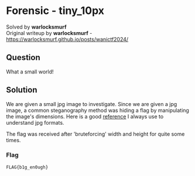 # Forensic - tiny_10px
Solved by **warlocksmurf**\
Original writeup by **warlocksmurf** - https://warlocksmurf.github.io/posts/wanictf2024/

## Question
What a small world!

## Solution
We are given a small jpg image to investigate. Since we are given a jpg image, a common steganography method was hiding a flag by manipulating the image's dimensions. Here is a good [reference](https://cyberhacktics.com/hiding-information-by-changing-an-images-height/) I always use to understand jpg formats.

The flag was received after 'bruteforcing' width and height for quite some times.

### Flag
`FLAG{b1g_en0ugh}`
